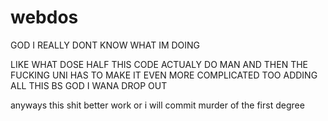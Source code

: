# webdos
GOD I REALLY DONT KNOW WHAT IM DOING

LIKE WHAT DOSE HALF THIS CODE ACTUALY DO MAN
AND THEN THE FUCKING UNI HAS TO MAKE IT EVEN MORE COMPLICATED TOO ADDING ALL THIS BS
GOD I WANA DROP OUT

anyways this shit better work or i will commit murder of the first degree
